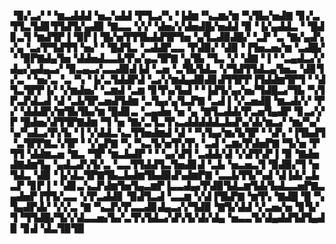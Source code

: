 ▝▉▞▃▞▝▝▆▃▟▟▟▝▅▃▚▟▟▝▛▜▃▞▚▝▐▟▆▝▚▃▆▞▆▝▚▜▙▞▅▟▇▝▊▞▃▜▜▃▜▟▊▜▜▟▜▞▄▟▉▝▇▃▃▝▞▞▝▟▅▞▞▟▅▟█▞▅▟▟▝▉▝▐▞▄▟▟▃▝▝█▟▊▃▜▝▆▟▜▛▐▝▉▛▐▝█▞▅▜▜▜▙▟▟▜▛▜▅▝▄▜▃▟▉▟█▞▝▃▛▝▃▝▇▞▄▟▚▞▄▝▃▞▛▜▟▜▜▝▅▞▝▝█▟▜▃▝▃▟▟▛▃▃▝▛▟▉▞▝▟▉▝▐▜▅▃▅▞▆▝▃▟█▞▝▝▉▛▇▟▄▜▅▝▟▟▅▟▃▃▙▜▚▞▄▃▜▛▇▝▄▜▙▝▜▃▝▞▝▟▇▝▐▝▝▃▄▟▃▞▞▟▄▞▄▟▄▃▞▝▉▃▄▃▞▃▃▟▉▟▐▟▝▃▅▝▃▜▙▜▟▃▝▞▜▟▜▜▟▃▄▜▅▃▝▟▊▜▞▃▝▝▅▞▃▝▃▝▚▝▐▞▃▜▟▟▛▟▝▃▞▞▆▟▄▟▉▟▊▟▜▜▛▛▐▜▟▟▆▜▛▜▝▝▟▜▃▜▛▛▐▞▝▞▆▟▅▞▝▃▆▟▝▃▆▝▊▜▚▞▙▟▝▝▐▟▜▞▄▞▅▞▜▟█▃▞▜▙▝▚▜▛▃▛▟▃▟▝▟▝▃▙▜▛▃▅▟▜▟▆▝▃▜▄▞▄▜▃▛▇▝▃▟▐▝▞▃▅▟█▝▆▃▟▞▞▝▛▞▝▟▟▟▛▞▆▜▙▜▙▞▆▝█▟▊▃▝▃▄▟▅▝▅▝▄▝▇▜▃▟▟▞▛▃▅▜▄▟▛▝▊▃▞▞▛▝█▟▅▞▟▜▜▛▇▟▆▝▜▝▅▝▇▞▃▜▃▜▚▃▟▟▟▟▟▃▙▟▚▞▟▞▆▃▞▝▆▞▚▞▚▞▚▟▃▞▛▞▙▝▐▝▞▟▟▃▚▃▜▜▅▟▆▟▝▟▝▝▚▜▄▞▆▞▙▜▛▝▝▟▚▝▐▜▙▟▜▝▃▜▛▛▇▃▚▜▛▝▝▞▄▛▇▝▚▝▚▃▜▞▅▜▚▜▚▝▃▟▝▃▆▞▛▟▅▛▇▝▜▞▅▝▛▜▜▝▟▟▆▃▅▝▇▃▝▜▛▝▆▃▙▟▛▝▝▝▄▞▟▜▝▃▟▟▞▟▝▞▟▜▚▛▐▝▉▝▇▟▅▟▇▟▆▜▄▝▄▟▃▟▚▜▞▃▝▃▃▜▜▟▟▜▃▜▅▟▊▟▝▃▙▝▅▃▅▃▜▝▉▟▉▞▜▝▅▜▟▃▝▟▉▝▐▞▟▃▜▛▇▜▙▃▙▟▆▜▙▟▉▟▚▟▆▛▇▝▃▃▙▜▜▞▚▟▝▟▐▟▞▃▙▃▛▝▊▛▐▝▝▟▊▃▚▃▛▟▆▜▅▜▄▃▆▛▐▃▃▟▄▞▛▟▉▜▟▃▆▜▟▞▙▟▃▃▅▛▇▃▄▟▅▛▐▜▜▞▃▃▝▞▛▃▟▟▊▝▉▟▜▃▟▝▃▃▆▝▞▟▐▜▙▛▇▝▆▜▚▝▇▟█▝█▝▚▜▄▟▛▟▞▝▞▞▃▝▇▝▚▃▛▞▛▃▃▟▊▟▄▃▞▞▜▟▉▝▇▜▞▟▟▝▞▃▅▞▅▝▊▜▞▜▝▜▜▟█▞▜▞▞▟▃▃▅▞▙▞▃▜▚▜▟▃▞▟▚▜▞▟▞▟▄▝▅▃▃▜▞▟▄▟▟▜▟▜▄▟▉▝▊▟▝▟▃▜▉▜▉
